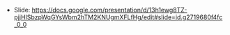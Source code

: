 - Slide: https://docs.google.com/presentation/d/13h1ewg8TZ-pjjHISbzpWqGYsWbm2hTM2KNUgmXFLfHg/edit#slide=id.g2719680f4fc_0_0
